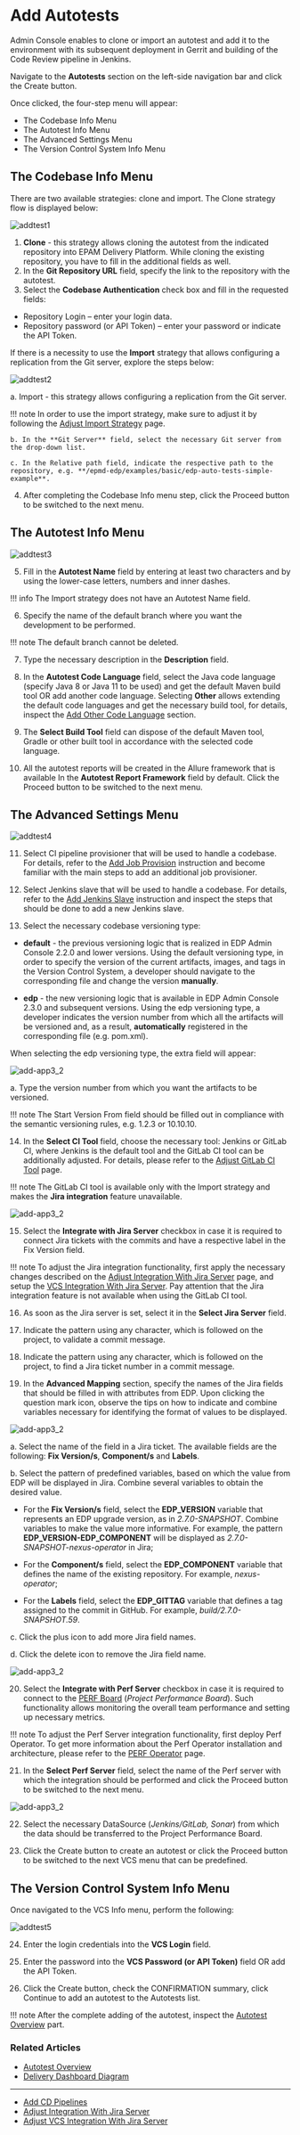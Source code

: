 # Add Autotests

Admin Console enables to clone or import an autotest and add it to the environment with its subsequent deployment in Gerrit and building of the Code Review pipeline in Jenkins.

Navigate to the **Autotests** section on the left-side navigation bar and click the Create button.

Once clicked, the four-step menu will appear:

* The Codebase Info Menu
* The Autotest Info Menu
* The Advanced Settings Menu
* The Version Control System Info Menu

## The Codebase Info Menu

There are two available strategies: clone and import. The Clone strategy flow is displayed below:

![addtest1](../assets/user-guide/addtest1.png "addtest1")

1. **Clone** - this strategy allows cloning the autotest from the indicated repository into EPAM Delivery Platform. While cloning the existing repository, you have to fill in the additional fields as well.
2. In the **Git Repository URL** field, specify the link to the repository with the autotest.
3. Select the **Codebase Authentication** check box and fill in the requested fields:

  * Repository Login – enter your login data.
  * Repository password (or API Token) – enter your password or indicate the API Token.

  If there is a necessity to use the **Import** strategy that allows configuring a replication from the Git server, explore the steps below:

  ![addtest2](../assets/user-guide/addtest2.png "addtest2")

  a. Import - this strategy allows configuring a replication from the Git server.

  !!! note
        In order to use the import strategy, make sure to adjust it by following the [Adjust Import Strategy](../operator-guide/import-strategy.md) page.

    b. In the **Git Server** field, select the necessary Git server from the drop-down list.

    c. In the Relative path field, indicate the respective path to the repository, e.g. **/epmd-edp/examples/basic/edp-auto-tests-simple-example**.

4. After completing the Codebase Info menu step, click the Proceed button to be switched to the next menu.

## The Autotest Info Menu

![addtest3](../assets/user-guide/addtest3.png "addtest3")

5. Fill in the **Autotest Name** field by entering at least two characters and by using the lower-case letters, numbers and inner dashes.

  !!! info
      The Import strategy does not have an Autotest Name field.

6. Specify the name of the default branch where you want the development to be performed.

  !!! note
      The default branch cannot be deleted.

7. Type the necessary description in the **Description** field.

8. In the **Autotest Code Language** field, select the Java code language (specify Java 8 or Java 11 to be used) and get the default Maven build tool OR add another code language. Selecting **Other** allows extending the default code languages and get the necessary build tool, for details, inspect the [Add Other Code Language](../operator-guide/add-other-code-language.md) section.

9. The **Select Build Tool** field can dispose of the default Maven tool, Gradle or other built tool in accordance with the selected code language.

10. All the autotest reports will be created in the Allure framework that is available In the **Autotest Report Framework** field by default. Click the Proceed button to be switched to the next menu.

## The Advanced Settings Menu

![addtest4](../assets/user-guide/add_test_250.png "addtest4")

11. Select CI pipeline provisioner that will be used to handle a codebase. For details, refer to the [Add Job Provision](https://github.com/epam/edp-jenkins-operator/blob/master/documentation/add-job-provision.md#add-job-provision) instruction and become familiar with the main steps to add an additional job provisioner.

12. Select Jenkins slave that will be used to handle a codebase. For details, refer to the [Add Jenkins Slave](https://github.com/epam/edp-jenkins-operator/blob/master/documentation/add-jenkins-slave.md#add-jenkins-slave) instruction and inspect the steps that should be done to add a new Jenkins slave.

13. Select the necessary codebase versioning type:

  * **default** - the previous versioning logic that is realized in EDP Admin Console 2.2.0 and lower versions. Using the default versioning type, in order to specify the version of the current artifacts, images, and tags in the Version Control System, a developer should navigate to the corresponding file and change the version **manually**.

  * **edp** - the new versioning logic that is available in EDP Admin Console 2.3.0 and subsequent versions. Using the edp versioning type, a developer indicates the version number from which all the artifacts will be versioned and, as a result, **automatically** registered in the corresponding file (e.g. pom.xml).

  When selecting the edp versioning type, the extra field will appear:

  ![add-app3_2](../assets/user-guide/addapp3_2.png "add-app3_2")

  a. Type the version number from which you want the artifacts to be versioned.

  !!! note
      The Start Version From field should be filled out in compliance with the semantic versioning rules, e.g. 1.2.3 or 10.10.10.

14. In the **Select CI Tool** field, choose the necessary tool: Jenkins or GitLab CI, where Jenkins is the default tool and
    the GitLab CI tool can be additionally adjusted. For details, please refer to the [Adjust GitLab CI Tool](../operator-guide/gitlabci-integration.md) page.

  !!! note
      The GitLab CI tool is available only with the Import strategy and makes the **Jira integration** feature unavailable.

  ![add-app3_2](../assets/user-guide/add_test3_ji2.png "add-app3_2")

15. Select the **Integrate with Jira Server** checkbox in case it is required to connect Jira tickets with the commits and have a respective label in the Fix Version field.

  !!! note
      To adjust the Jira integration functionality, first apply the necessary changes described on the [Adjust Integration With Jira Server](../operator-guide/jira-integration.md) page, and setup the [VCS Integration With Jira Server](../operator-guide/jira-gerrit-integration.md). Pay attention that the Jira integration feature is not available when using the GitLab CI tool.

16. As soon as the Jira server is set, select it in the **Select Jira Server** field.

17. Indicate the pattern using any character, which is followed on the project, to validate a commit message.

18. Indicate the pattern using any character, which is followed on the project, to find a Jira ticket number in a commit message.

19. In the **Advanced Mapping** section, specify the names of the Jira fields that should be filled in with attributes from EDP. Upon clicking the question mark icon, observe the tips on how to indicate and combine variables necessary for identifying the format of values to be displayed.

  ![add-app3_2](../assets/user-guide/adv_map_variables.png "add-app3_2")

  a. Select the name of the field in a Jira ticket. The available fields are the following: **Fix Version/s**, **Component/s** and **Labels**.

  b. Select the pattern of predefined variables, based on which the value from EDP will be displayed in Jira. Combine several variables to obtain the desired value.

  * For the **Fix Version/s** field, select the **EDP_VERSION** variable that represents an EDP upgrade version, as in _2.7.0-SNAPSHOT_. Combine variables to make the value more informative. For example, the pattern **EDP_VERSION-EDP_COMPONENT** will be displayed as _2.7.0-SNAPSHOT-nexus-operator_ in Jira;

  * For the **Component/s** field, select the **EDP_COMPONENT** variable that defines the name of the existing repository. For example, _nexus-operator_;

  * For the **Labels** field, select the **EDP_GITTAG** variable that defines a tag assigned to the commit in GitHub. For example, _build/2.7.0-SNAPSHOT.59_.

  c. Click the plus icon to add more Jira field names.

  d. Click the delete icon to remove the Jira field name.

  ![add-app3_2](../assets/user-guide/addtest_integrate_perf.png "add-app3_2")

20. Select the **Integrate with Perf Server** checkbox in case it is required to connect to the [PERF Board](https://kb.epam.com/display/EPMDMO/Project+Performance+Board) (_Project Performance Board_).
    Such functionality allows monitoring the overall team performance and setting up necessary metrics.

  !!! note
      To adjust the Perf Server integration functionality, first deploy Perf Operator. To get more information about the Perf Operator installation and architecture, please refer to the [PERF Operator](https://github.com/epam/edp-perf-operator#perf-operator) page.

21. In the **Select Perf Server** field, select the name of the Perf server with which the integration should be performed and click the Proceed button to be switched to the next menu.

  ![add-app3_2](../assets/user-guide/addtest_perf_integr_menu.png "add-app3_2")

22. Select the necessary DataSource (_Jenkins/GitLab, Sonar_) from which the data should be transferred to the Project Performance Board.

23. Click the Create button to create an autotest or click the Proceed button to be switched to the next VCS menu that can be predefined.

## The Version Control System Info Menu

Once navigated to the VCS Info menu, perform the following:

![addtest5](../assets/user-guide/addtest5.png "addtest5")

24. Enter the login credentials into the **VCS Login** field.

25. Enter the password into the **VCS Password (or API Token)** field OR add the API Token.

26. Click the Create button, check the CONFIRMATION summary, click Continue to add an autotest to the Autotests list.

!!! note
    After the complete adding of the autotest, inspect the [Autotest Overview](autotest.md) part.

### Related Articles

* [Autotest Overview](autotest.md)
* [Delivery Dashboard Diagram](d-d-diagram.md)

---

* [Add CD Pipelines](add-cd-pipeline.md)
* [Adjust Integration With Jira Server](../operator-guide/jira-integration.md)
* [Adjust VCS Integration With Jira Server](../operator-guide/jira-gerrit-integration.md)
